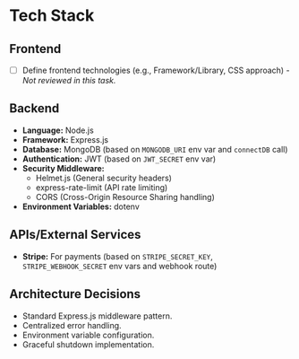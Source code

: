 # Tech Stack

## Frontend
- [ ] Define frontend technologies (e.g., Framework/Library, CSS approach) - *Not reviewed in this task.*

## Backend
- **Language:** Node.js
- **Framework:** Express.js
- **Database:** MongoDB (based on `MONGODB_URI` env var and `connectDB` call)
- **Authentication:** JWT (based on `JWT_SECRET` env var)
- **Security Middleware:**
    - Helmet.js (General security headers)
    - express-rate-limit (API rate limiting)
    - CORS (Cross-Origin Resource Sharing handling)
- **Environment Variables:** dotenv

## APIs/External Services
- **Stripe:** For payments (based on `STRIPE_SECRET_KEY`, `STRIPE_WEBHOOK_SECRET` env vars and webhook route)

## Architecture Decisions
- Standard Express.js middleware pattern.
- Centralized error handling.
- Environment variable configuration.
- Graceful shutdown implementation.
